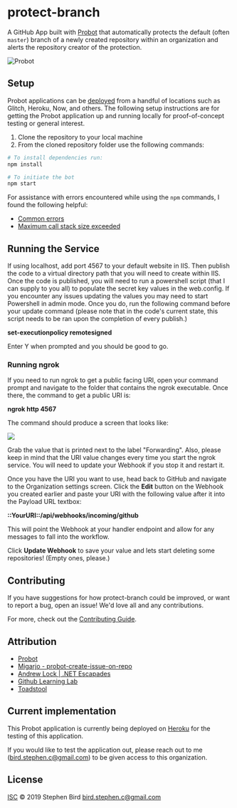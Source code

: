 # protect-branch

 A GitHub App built with [Probot](https://github.com/probot/probot) that automatically protects the default (often `master`) branch of a newly created repository within an organization and alerts the repository creator of the protection. 

![Probot](https://avatars1.githubusercontent.com/u/26350515?s=280&v=4)

## Setup

Probot applications can be [deployed](https://probot.github.io/docs/deployment/) from a handful of locations such as Glitch, Heroku, Now, and others. The following setup instructions are for getting the Probot application up and running locally for proof-of-concept testing or general interest.

1. Clone the repository to your local machine
1. From the cloned repository folder use the following commands:

```sh
# To install dependencies run:
npm install

# To initiate the bot
npm start
```

For assistance with errors encountered while using the `npm` commands, I found the following helpful:

- [Common errors](https://docs.npmjs.com/common-errors)
- [Maximum call stack size exceeded](https://stackoverflow.com/a/51336567)

## Running the Service

If using localhost, add port 4567 to your default website in IIS. Then publish the code to a virtual directory path that you will need to create within IIS. Once the code is published, you will need to run a powershell script (that I can supply to you all) to populate the secret key values in the web.config. If you encounter any issues updating the values you may need to start Powershell in admin mode. Once you do, run the following command before your update command (please note that in the code's current state, this script needs to be ran upon the completion of every publish.)

**set-executionpolicy remotesigned**

Enter Y when prompted and you should be good to go.

### Running ngrok
If you need to run ngrok to get a public facing URI, open your command prompt and navigate to the folder that contains the ngrok executable. Once there, the command to get a public URI is:

**ngrok http 4567**

The command should produce a screen that looks like:

![](http://i.imgur.com/Bt6ADL6.png)

Grab the value that is printed next to the label "Forwarding". Also, please keep in mind that the URI value changes every time you start the ngrok service. You will need to update your Webhook if you stop it and restart it.

Once you have the URI you want to use, head back to GitHub and navigate to the Organization settings screen. Click the **Edit** button on the Webhook you created earlier and paste your URI with the following value after it into the Payload URL textbox:

**::YourURI::/api/webhooks/incoming/github**

This will point the Webhook at your handler endpoint and allow for any messages to fall into the workflow. 

Click **Update Webhook** to save your value and lets start deleting some repositories! (Empty ones, please.)

## Contributing

If you have suggestions for how protect-branch could be improved, or want to report a bug, open an issue! We'd love all and any contributions.

For more, check out the [Contributing Guide](CONTRIBUTING.md).

## Attribution

- [Probot](https://probot.github.io/docs/) 
- [Migarjo - probot-create-issue-on-repo](https://github.com/migarjo/probot-create-issue-on-repo-creation)
- [Andrew Lock | .NET Escapades](https://andrewlock.net/creating-my-first-github-app-with-probot-part-1-create-probot-app/)
- [Github Learning Lab](https://lab.github.com/githubtraining/getting-started-with-github-apps)
- [Toadstool](https://github.com/Hollywood/toadstool)

## Current implementation

This Probot application is currently being deployed on [Heroku](https://www.heroku.com/) for the testing of this application. 

If you would like to test the application out, please reach out to me (bird.stephen.c@gmail.com) to be given access to this organization. 

## License

[ISC](LICENSE) © 2019 Stephen Bird <bird.stephen.c@gmail.com>
